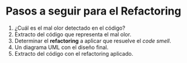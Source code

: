 # Pasos a seguir para el Refactoring

1. ¿Cuál es el mal olor detectado en  el código?
2. Extracto del código que representa el mal olor.
3. Determinar el **refactoring** a aplicar que resuelve el *code smell*.
4. Un diagrama UML con el diseño final.
5. Extracto del código con el refactoring aplicado.
